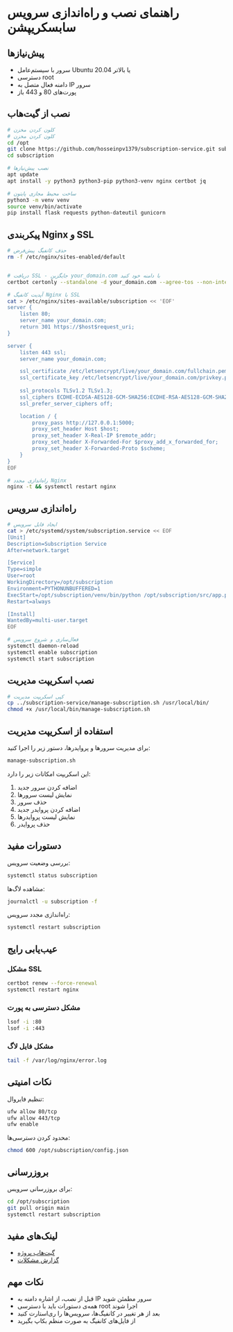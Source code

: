 # راهنمای نصب و راه‌اندازی سرویس سابسکریپشن

## پیش‌نیازها
- سرور با سیستم‌عامل Ubuntu 20.04 یا بالاتر
- دسترسی root
- دامنه فعال متصل به IP سرور
- پورت‌های 80 و 443 باز

## نصب از گیت‌هاب

```bash
# کلون کردن مخزن
# کلون کردن مخزن
cd /opt
git clone https://github.com/hosseinpv1379/subscription-service.git subscription
cd subscription

# نصب پیش‌نیازها
apt update
apt install -y python3 python3-pip python3-venv nginx certbot jq

# ساخت محیط مجازی پایتون
python3 -m venv venv
source venv/bin/activate
pip install flask requests python-dateutil gunicorn
```

## پیکربندی Nginx و SSL

```bash
# حذف کانفیگ پیش‌فرض
rm -f /etc/nginx/sites-enabled/default


# دریافت SSL - جایگزین your_domain.com با دامنه خود کنید
certbot certonly --standalone -d your_domain.com --agree-tos --non-interactive --email admin@your_domain.com

# آپدیت کانفیگ Nginx با SSL
cat > /etc/nginx/sites-available/subscription << 'EOF'
server {
    listen 80;
    server_name your_domain.com;
    return 301 https://$host$request_uri;
}

server {
    listen 443 ssl;
    server_name your_domain.com;

    ssl_certificate /etc/letsencrypt/live/your_domain.com/fullchain.pem;
    ssl_certificate_key /etc/letsencrypt/live/your_domain.com/privkey.pem;
    
    ssl_protocols TLSv1.2 TLSv1.3;
    ssl_ciphers ECDHE-ECDSA-AES128-GCM-SHA256:ECDHE-RSA-AES128-GCM-SHA256:ECDHE-ECDSA-AES256-GCM-SHA384:ECDHE-RSA-AES256-GCM-SHA384;
    ssl_prefer_server_ciphers off;

    location / {
        proxy_pass http://127.0.0.1:5000;
        proxy_set_header Host $host;
        proxy_set_header X-Real-IP $remote_addr;
        proxy_set_header X-Forwarded-For $proxy_add_x_forwarded_for;
        proxy_set_header X-Forwarded-Proto $scheme;
    }
}
EOF

# راه‌اندازی مجدد Nginx
nginx -t && systemctl restart nginx
```

## راه‌اندازی سرویس

```bash
# ایجاد فایل سرویس
cat > /etc/systemd/system/subscription.service << EOF
[Unit]
Description=Subscription Service
After=network.target

[Service]
Type=simple
User=root
WorkingDirectory=/opt/subscription
Environment=PYTHONUNBUFFERED=1
ExecStart=/opt/subscription/venv/bin/python /opt/subscription/src/app.py
Restart=always

[Install]
WantedBy=multi-user.target
EOF

# فعال‌سازی و شروع سرویس
systemctl daemon-reload
systemctl enable subscription
systemctl start subscription
```

## نصب اسکریپت مدیریت

```bash
# کپی اسکریپت مدیریت
cp ../subscription-service/manage-subscription.sh /usr/local/bin/
chmod +x /usr/local/bin/manage-subscription.sh
```

## استفاده از اسکریپت مدیریت

برای مدیریت سرورها و پروایدرها، دستور زیر را اجرا کنید:
```bash
manage-subscription.sh
```

این اسکریپت امکانات زیر را دارد:
1. اضافه کردن سرور جدید
2. نمایش لیست سرورها
3. حذف سرور
4. اضافه کردن پروایدر جدید
5. نمایش لیست پروایدرها
6. حذف پروایدر

## دستورات مفید

بررسی وضعیت سرویس:
```bash
systemctl status subscription
```

مشاهده لاگ‌ها:
```bash
journalctl -u subscription -f
```

راه‌اندازی مجدد سرویس:
```bash
systemctl restart subscription
```

## عیب‌یابی رایج

### مشکل SSL
```bash
certbot renew --force-renewal
systemctl restart nginx
```

### مشکل دسترسی به پورت
```bash
lsof -i :80
lsof -i :443
```

### مشکل فایل لاگ
```bash
tail -f /var/log/nginx/error.log
```

## نکات امنیتی

تنظیم فایروال:
```bash
ufw allow 80/tcp
ufw allow 443/tcp
ufw enable
```

محدود کردن دسترسی‌ها:
```bash
chmod 600 /opt/subscription/config.json
```

## بروزرسانی

برای بروزرسانی سرویس:
```bash
cd /opt/subscription
git pull origin main
systemctl restart subscription
```

## لینک‌های مفید
- [گیت‌هاب پروژه](https://github.com/hosseinpv1379/subscription-service)
- [گزارش مشکلات](https://github.com/hosseinpv1379/subscription-service/issues)

## نکات مهم
- قبل از نصب، از اشاره دامنه به IP سرور مطمئن شوید
- همه‌ی دستورات باید با دسترسی root اجرا شوند
- بعد از هر تغییر در کانفیگ‌ها، سرویس‌ها را ری‌استارت کنید
- از فایل‌های کانفیگ به صورت منظم بکاپ بگیرید
